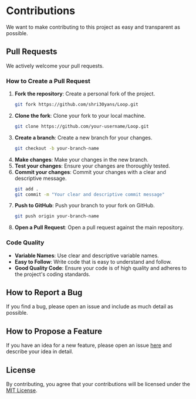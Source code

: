 # Contributions

We want to make contributing to this project as easy and transparent as possible.

## Pull Requests

We actively welcome your pull requests.

### How to Create a Pull Request

1. **Fork the repository**: Create a personal fork of the project.
    ```sh
    git fork https://github.com/shri30yans/Loop.git
    ```
2. **Clone the fork**: Clone your fork to your local machine.
    ```sh
    git clone https://github.com/your-username/Loop.git
    ```
3. **Create a branch**: Create a new branch for your changes.
    ```sh
    git checkout -b your-branch-name
    ```
4. **Make changes**: Make your changes in the new branch.
5. **Test your changes**: Ensure your changes are thoroughly tested.
6. **Commit your changes**: Commit your changes with a clear and descriptive message.
    ```sh
    git add .
    git commit -m "Your clear and descriptive commit message"
    ```
7. **Push to GitHub**: Push your branch to your fork on GitHub.
    ```sh
    git push origin your-branch-name
    ```
8. **Open a Pull Request**: Open a pull request against the main repository.


### Code Quality

- **Variable Names**: Use clear and descriptive variable names.
- **Easy to Follow**: Write code that is easy to understand and follow.
- **Good Quality Code**: Ensure your code is of high quality and adheres to the project's coding standards.

## How to Report a Bug

If you find a bug, please open an issue and include as much detail as possible.

## How to Propose a Feature

If you have an idea for a new feature, please open an issue [here](https://github.com/shri30yans/Loop/issues) and describe your idea in detail.

## License

By contributing, you agree that your contributions will be licensed under the [MIT License](https://github.com/shri30yans/Loop/blob/main/LICENSE).

